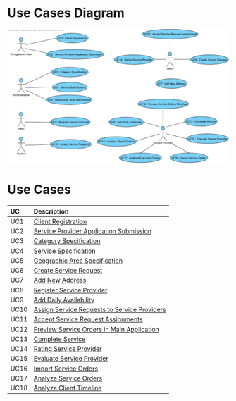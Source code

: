 # Use Cases Diagram

![Use Cases Diagram](UseCases/UCD.png)

# Use Cases

| UC    | Description                                                                                     |
| :---- | :------------------------------------------------------------------------                       |
| UC1   | [Client Registration](UseCases/UC1_ClientRegistration.md)                                       |
| UC2   | [Service Provider Application Submission](UseCases/UC2_ServiceProviderApplicationSubmission.md) |
| UC3   | [Category Specification](UseCases/UC3_CategorySpecification.md)                                 |
| UC4   | [Service Specification](UseCases/UC4_ServiceSpecification.md)                                   |
| UC5   | [Geographic Area Specification](UseCases/UC5_GeographicAreaSpecification.md)                    |
| UC6   | [Create Service Request](UseCases/UC6_CreateServiceRequest.md)                                  |
| UC7   | [Add New Address](UseCases/UC7_AddNewAddress.md)                                                |
| UC8   | [Register Service Provider](UseCases/UC8_RegisterServiceProvider.md)                            |
| UC9   | [Add Daily Availability](UseCases/UC9_AddDailyAvailability.md)                                  |
| UC10  | [Assign Service Requests to Service Providers](UseCases/UC10_AssignServiceRequests.md)          |
| UC11  | [Accept Service Request Assignments](UseCases/UC11_AcceptServiceRequestAssignments.md)          |
| UC12  | [Preview Service Orders in Main Application](UseCases/UC12_PreviewServiceOrdersMainApp.md)      |
| UC13  | [Complete Service](UseCases/UC13_CompleteService.md)                                            |
| UC14  | [Rating Service Provider](UseCases/UC14_RatingSP.md)                                            |
| UC15  | [Evaluate Service Provider](UseCases/UC15_EvaluateSP.md)                                        |
| UC16  | [Import Service Orders](UseCases/UC16_ImportServiceOrders.md)                                   |
| UC17  | [Analyze Service Orders](UseCases/UC17_AnalyzeServiceOrders.md)                                 |
| UC18  | [Analyze Client Timeline](UseCases/UC18_AnalyzeClientTimeline.md)                               |
